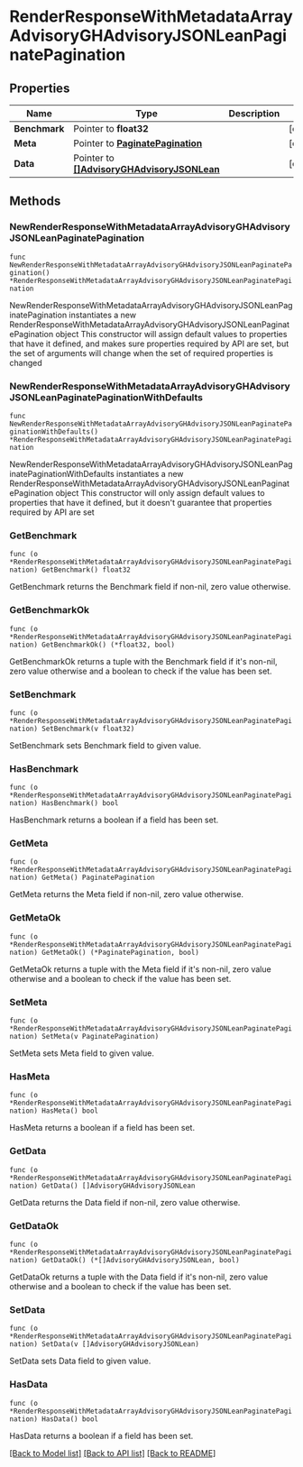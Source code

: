 # RenderResponseWithMetadataArrayAdvisoryGHAdvisoryJSONLeanPaginatePagination

## Properties

Name | Type | Description | Notes
------------ | ------------- | ------------- | -------------
**Benchmark** | Pointer to **float32** |  | [optional] 
**Meta** | Pointer to [**PaginatePagination**](PaginatePagination.md) |  | [optional] 
**Data** | Pointer to [**[]AdvisoryGHAdvisoryJSONLean**](AdvisoryGHAdvisoryJSONLean.md) |  | [optional] 

## Methods

### NewRenderResponseWithMetadataArrayAdvisoryGHAdvisoryJSONLeanPaginatePagination

`func NewRenderResponseWithMetadataArrayAdvisoryGHAdvisoryJSONLeanPaginatePagination() *RenderResponseWithMetadataArrayAdvisoryGHAdvisoryJSONLeanPaginatePagination`

NewRenderResponseWithMetadataArrayAdvisoryGHAdvisoryJSONLeanPaginatePagination instantiates a new RenderResponseWithMetadataArrayAdvisoryGHAdvisoryJSONLeanPaginatePagination object
This constructor will assign default values to properties that have it defined,
and makes sure properties required by API are set, but the set of arguments
will change when the set of required properties is changed

### NewRenderResponseWithMetadataArrayAdvisoryGHAdvisoryJSONLeanPaginatePaginationWithDefaults

`func NewRenderResponseWithMetadataArrayAdvisoryGHAdvisoryJSONLeanPaginatePaginationWithDefaults() *RenderResponseWithMetadataArrayAdvisoryGHAdvisoryJSONLeanPaginatePagination`

NewRenderResponseWithMetadataArrayAdvisoryGHAdvisoryJSONLeanPaginatePaginationWithDefaults instantiates a new RenderResponseWithMetadataArrayAdvisoryGHAdvisoryJSONLeanPaginatePagination object
This constructor will only assign default values to properties that have it defined,
but it doesn't guarantee that properties required by API are set

### GetBenchmark

`func (o *RenderResponseWithMetadataArrayAdvisoryGHAdvisoryJSONLeanPaginatePagination) GetBenchmark() float32`

GetBenchmark returns the Benchmark field if non-nil, zero value otherwise.

### GetBenchmarkOk

`func (o *RenderResponseWithMetadataArrayAdvisoryGHAdvisoryJSONLeanPaginatePagination) GetBenchmarkOk() (*float32, bool)`

GetBenchmarkOk returns a tuple with the Benchmark field if it's non-nil, zero value otherwise
and a boolean to check if the value has been set.

### SetBenchmark

`func (o *RenderResponseWithMetadataArrayAdvisoryGHAdvisoryJSONLeanPaginatePagination) SetBenchmark(v float32)`

SetBenchmark sets Benchmark field to given value.

### HasBenchmark

`func (o *RenderResponseWithMetadataArrayAdvisoryGHAdvisoryJSONLeanPaginatePagination) HasBenchmark() bool`

HasBenchmark returns a boolean if a field has been set.

### GetMeta

`func (o *RenderResponseWithMetadataArrayAdvisoryGHAdvisoryJSONLeanPaginatePagination) GetMeta() PaginatePagination`

GetMeta returns the Meta field if non-nil, zero value otherwise.

### GetMetaOk

`func (o *RenderResponseWithMetadataArrayAdvisoryGHAdvisoryJSONLeanPaginatePagination) GetMetaOk() (*PaginatePagination, bool)`

GetMetaOk returns a tuple with the Meta field if it's non-nil, zero value otherwise
and a boolean to check if the value has been set.

### SetMeta

`func (o *RenderResponseWithMetadataArrayAdvisoryGHAdvisoryJSONLeanPaginatePagination) SetMeta(v PaginatePagination)`

SetMeta sets Meta field to given value.

### HasMeta

`func (o *RenderResponseWithMetadataArrayAdvisoryGHAdvisoryJSONLeanPaginatePagination) HasMeta() bool`

HasMeta returns a boolean if a field has been set.

### GetData

`func (o *RenderResponseWithMetadataArrayAdvisoryGHAdvisoryJSONLeanPaginatePagination) GetData() []AdvisoryGHAdvisoryJSONLean`

GetData returns the Data field if non-nil, zero value otherwise.

### GetDataOk

`func (o *RenderResponseWithMetadataArrayAdvisoryGHAdvisoryJSONLeanPaginatePagination) GetDataOk() (*[]AdvisoryGHAdvisoryJSONLean, bool)`

GetDataOk returns a tuple with the Data field if it's non-nil, zero value otherwise
and a boolean to check if the value has been set.

### SetData

`func (o *RenderResponseWithMetadataArrayAdvisoryGHAdvisoryJSONLeanPaginatePagination) SetData(v []AdvisoryGHAdvisoryJSONLean)`

SetData sets Data field to given value.

### HasData

`func (o *RenderResponseWithMetadataArrayAdvisoryGHAdvisoryJSONLeanPaginatePagination) HasData() bool`

HasData returns a boolean if a field has been set.


[[Back to Model list]](../README.md#documentation-for-models) [[Back to API list]](../README.md#documentation-for-api-endpoints) [[Back to README]](../README.md)


